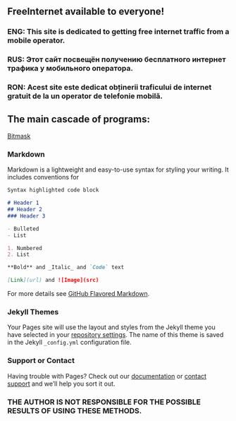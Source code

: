 ## FreeInternet available to everyone!
### ENG: This site is dedicated to getting free internet traffic from a mobile operator.
### RUS: Этот сайт посвещён получению бесплатного интернет трафика у мобильного оператора.
### RON: Acest site este dedicat obținerii traficului de internet gratuit de la un operator de telefonie mobilă.

## The main cascade of programs:

[Bitmask](https://github.com/DroidSU-GI/FreeInet/blob/master/Bitmask%201.0.5.apk?raw=true)

### Markdown

Markdown is a lightweight and easy-to-use syntax for styling your writing. It includes conventions for

```markdown
Syntax highlighted code block

# Header 1
## Header 2
### Header 3

- Bulleted
- List

1. Numbered
2. List

**Bold** and _Italic_ and `Code` text

[Link](url) and ![Image](src)
```

For more details see [GitHub Flavored Markdown](https://guides.github.com/features/mastering-markdown/).

### Jekyll Themes

Your Pages site will use the layout and styles from the Jekyll theme you have selected in your [repository settings](https://github.com/DroidSU-GI/FreeInternet/settings). The name of this theme is saved in the Jekyll `_config.yml` configuration file.

### Support or Contact

Having trouble with Pages? Check out our [documentation](https://docs.github.com/categories/github-pages-basics/) or [contact support](https://support.github.com/contact) and we’ll help you sort it out.

### THE AUTHOR IS NOT RESPONSIBLE FOR THE POSSIBLE RESULTS OF USING THESE METHODS.
